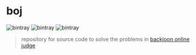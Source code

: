 # boj
![bintray](https://img.shields.io/badge/language-java%3A8-yellowgreen)
![bintray](https://img.shields.io/badge/build-gradle-yellow)
![bintray](https://img.shields.io/badge/test-junit%3A5-orange)
> repository for source code to solve the problems in [backjoon online judge](https://www.acmicpc.net/)
